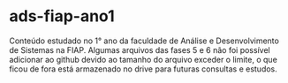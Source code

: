 # ads-fiap-ano1
Conteúdo estudado no 1° ano da faculdade de Análise e Desenvolvimento de Sistemas na FIAP.  Algumas arquivos das fases 5 e 6 não foi possível adicionar ao github devido ao tamanho do arquivo exceder o limite, o que ficou de fora está armazenado no drive para futuras consultas e estudos.
